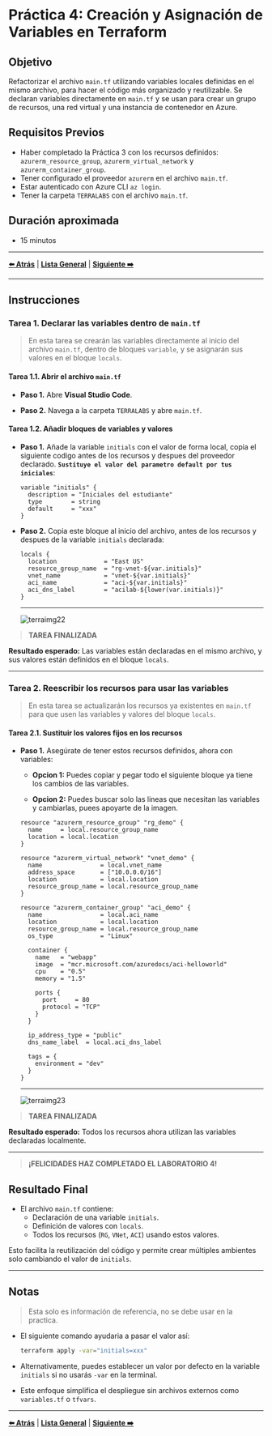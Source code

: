 # Práctica 4: Creación y Asignación de Variables en Terraform

## Objetivo

Refactorizar el archivo `main.tf` utilizando variables locales definidas en el mismo archivo, para hacer el código más organizado y reutilizable. Se declaran variables directamente en `main.tf` y se usan para crear un grupo de recursos, una red virtual y una instancia de contenedor en Azure.

## Requisitos Previos

- Haber completado la Práctica 3 con los recursos definidos: `azurerm_resource_group`, `azurerm_virtual_network` y `azurerm_container_group`.
- Tener configurado el proveedor `azurerm` en el archivo `main.tf`.
- Estar autenticado con Azure CLI `az login`.
- Tener la carpeta `TERRALABS` con el archivo `main.tf`.

## Duración aproximada

- 15 minutos

---

**[⬅️ Atrás](https://netec-mx.github.io/TRFRM-AZ/Capítulo3/lab3.html)** | **[Lista General](https://netec-mx.github.io/TRFRM-AZ/)** | **[Siguiente ➡️](https://netec-mx.github.io/TRFRM-AZ/Capítulo4/lab5.html)**

---

## Instrucciones

### Tarea 1. Declarar las variables dentro de `main.tf`

> En esta tarea se crearán las variables directamente al inicio del archivo `main.tf`, dentro de bloques `variable`, y se asignarán sus valores en el bloque `locals`.

#### Tarea 1.1. Abrir el archivo `main.tf`

- **Paso 1.** Abre **Visual Studio Code**.

- **Paso 2.** Navega a la carpeta `TERRALABS` y abre `main.tf`.

#### Tarea 1.2. Añadir bloques de variables y valores

- **Paso 1.** Añade la variable `initials` con el valor de forma local, copia el siguiente codigo antes de los recursos y despues del proveedor declarado. **`Sustituye el valor del parametro default por tus iniciales`**:

  ```hcl
  variable "initials" {
    description = "Iniciales del estudiante"
    type        = string
    default     = "xxx"
  }
  ```

- **Paso 2.** Copia este bloque al inicio del archivo, antes de los recursos y despues de la variable `initials` declarada:

  ```hcl
  locals {
    location             = "East US"
    resource_group_name  = "rg-vnet-${var.initials}"
    vnet_name            = "vnet-${var.initials}"
    aci_name             = "aci-${var.initials}"
    aci_dns_label        = "acilab-${lower(var.initials)}"
  }
  ```
  ---
  ![terraimg22](../images/lab4/img1.png)

> **TAREA FINALIZADA**

**Resultado esperado:** Las variables están declaradas en el mismo archivo, y sus valores están definidos en el bloque `locals`.

---

### Tarea 2. Reescribir los recursos para usar las variables

> En esta tarea se actualizarán los recursos ya existentes en `main.tf` para que usen las variables y valores del bloque `locals`.

#### Tarea 2.1. Sustituir los valores fijos en los recursos

- **Paso 1.** Asegúrate de tener estos recursos definidos, ahora con variables:

  - **Opcion 1:** Puedes copiar y pegar todo el siguiente bloque ya tiene los cambios de las variables.

  - **Opcion 2:** Puedes buscar solo las lineas que necesitan las variables y cambiarlas, puees apoyarte de la imagen.

  ```hcl
  resource "azurerm_resource_group" "rg_demo" {
    name     = local.resource_group_name
    location = local.location
  }

  resource "azurerm_virtual_network" "vnet_demo" {
    name                = local.vnet_name
    address_space       = ["10.0.0.0/16"]
    location            = local.location
    resource_group_name = local.resource_group_name
  }

  resource "azurerm_container_group" "aci_demo" {
    name                = local.aci_name
    location            = local.location
    resource_group_name = local.resource_group_name
    os_type             = "Linux"

    container {
      name   = "webapp"
      image  = "mcr.microsoft.com/azuredocs/aci-helloworld"
      cpu    = "0.5"
      memory = "1.5"

      ports {
        port     = 80
        protocol = "TCP"
      }
    }

    ip_address_type = "public"
    dns_name_label  = local.aci_dns_label

    tags = {
      environment = "dev"
    }
  }
  ```
  ---
  ![terraimg23](../images/lab4/img2.png)

> **TAREA FINALIZADA**

**Resultado esperado:** Todos los recursos ahora utilizan las variables declaradas localmente.

---

> **¡FELICIDADES HAZ COMPLETADO EL LABORATORIO 4!**

## Resultado Final

- El archivo `main.tf` contiene:
  - Declaración de una variable `initials`.
  - Definición de valores con `locals`.
  - Todos los recursos (`RG`, `VNet`, `ACI`) usando estos valores.

Esto facilita la reutilización del código y permite crear múltiples ambientes solo cambiando el valor de `initials`.

---

## Notas

> Esta solo es información de referencia, no se debe usar en la practica.

- El siguiente comando ayudaria a pasar el valor así:

  ```bash
  terraform apply -var="initials=xxx"
  ```

- Alternativamente, puedes establecer un valor por defecto en la variable `initials` si no usarás `-var` en la terminal.
- Este enfoque simplifica el despliegue sin archivos externos como `variables.tf` o `tfvars`.

---

**[⬅️ Atrás](https://netec-mx.github.io/TRFRM-AZ/Capítulo3/lab3.html)** | **[Lista General](https://netec-mx.github.io/TRFRM-AZ/)** | **[Siguiente ➡️](https://netec-mx.github.io/TRFRM-AZ/Capítulo4/lab5.html)**